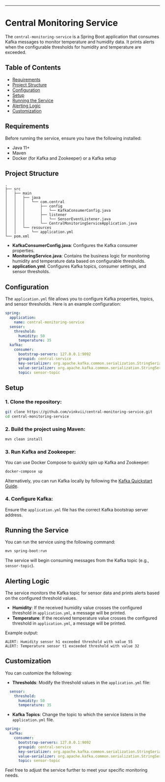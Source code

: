 ---

# Central Monitoring Service

The `central-monitoring-service` is a Spring Boot application that consumes Kafka messages to monitor temperature and humidity data. It prints alerts when the configurable thresholds for humidity and temperature are exceeded.

## Table of Contents

- [Requirements](#requirements)
- [Project Structure](#project-structure)
- [Configuration](#configuration)
- [Setup](#setup)
- [Running the Service](#running-the-service)
- [Alerting Logic](#alerting-logic)
- [Customization](#customization)

## Requirements

Before running the service, ensure you have the following installed:

- Java 11+
- Maven
- Docker (for Kafka and Zookeeper) or a Kafka setup

## Project Structure

```
.
├── src
│   ├── main
│   │   ├── java
│   │   │   └── com.central
│   │   │       ├── config
│   │   │       │   └── KafkaConsumerConfig.java
│   │   │       ├── listener
│   │   │       │   └── SensorEventListener.java
│   │   │       └── CentralMonitoringServiceApplication.java
│   │   └── resources
│   │       └── application.yml
└── pom.xml
```

- **KafkaConsumerConfig.java**: Configures the Kafka consumer properties.
- **MonitoringService.java**: Contains the business logic for monitoring humidity and temperature data based on configurable thresholds.
- **application.yml**: Configures Kafka topics, consumer settings, and sensor thresholds.

## Configuration

The `application.yml` file allows you to configure Kafka properties, topics, and sensor thresholds. Here is an example configuration:

```yaml
spring:
  application:
    name: central-monitoring-service
  sensor:
    threshold:
      humidity: 50
      temperature: 35
  kafka:
    consumer:
      bootstrap-servers: 127.0.0.1:9092
      groupid: central-service
      key-serializer: org.apache.kafka.common.serialization.StringSerializer
      value-serializer: org.apache.kafka.common.serialization.StringSerializer
      topic: sensor-topic
```

## Setup

### 1. Clone the repository:

```bash
git clone https://github.com/vinkvii/central-monitoring-service.git
cd central-monitoring-service
```

### 2. Build the project using Maven:

```bash
mvn clean install
```

### 3. Run Kafka and Zookeeper:

You can use Docker Compose to quickly spin up Kafka and Zookeeper:

```bash
docker-compose up
```

Alternatively, you can run Kafka locally by following the [Kafka Quickstart Guide](https://kafka.apache.org/quickstart).

### 4. Configure Kafka:

Ensure the `application.yml` file has the correct Kafka bootstrap server address.

## Running the Service

You can run the service using the following command:

```bash
mvn spring-boot:run
```

The service will begin consuming messages from the Kafka topic (e.g., `sensor-topic`).

## Alerting Logic

The service monitors the Kafka topic for sensor data and prints alerts based on the configured threshold values.

- **Humidity**: If the received humidity value crosses the configured threshold in `application.yml`, a message will be printed.
- **Temperature**: If the received temperature value crosses the configured threshold in `application.yml`, a message will be printed.

Example output:

```
ALERT: Humidity sensor h1 exceeded threshold with value 55
ALERT: Temperature sensor t1 exceeded threshold with value 32
```

## Customization

You can customize the following:

- **Thresholds**: Modify the threshold values in the `application.yml` file:

```yaml
  sensor:
    threshold:
      humidity: 50
      temperature: 35
```

- **Kafka Topics**: Change the topic to which the service listens in the `application.yml` file.

```yaml
spring:
  kafka:
    consumer:
      bootstrap-servers: 127.0.0.1:9092
      groupid: central-service
      key-serializer: org.apache.kafka.common.serialization.StringSerializer
      value-serializer: org.apache.kafka.common.serialization.StringSerializer
      topic: sensor-topic
```

Feel free to adjust the service further to meet your specific monitoring needs.
